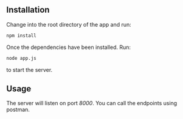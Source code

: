 ## Installation

Change into the root directory of the app and run:

```sh
npm install
```

Once the dependencies have been installed. Run:
```sh
node app.js
```

to start the server.

## Usage
The server will listen on port *8000*. You can call the endpoints using postman.